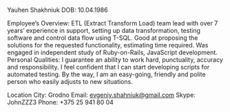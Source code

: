 Yauhen Shakhniuk
DOB: 10.04.1986

Employee’s Overview:
ETL (Extract Transform Load) team lead with over 7 years’ experience in support, setting up data transformation, testing software and control data flow using T-SQL. Good at proposing the solutions for the requested functionality, estimating time required.  Was engaged in independent study of Ruby-on-Rails, JavaScript development.
Personal Qualities:
I guarantee an ability to work hard, punctuality, accuracy and responsibility. 
I feel confident that I can start developing scripts for automated testing. 
By the way, I am an easy-going, friendly and polite person who easily adjusts to new situations. 

Location City: Grodno
Email: evgeniy.shahniuk@gmail.com
Skype: JohnZZZ3
Phone: +375 25 941 80 04
